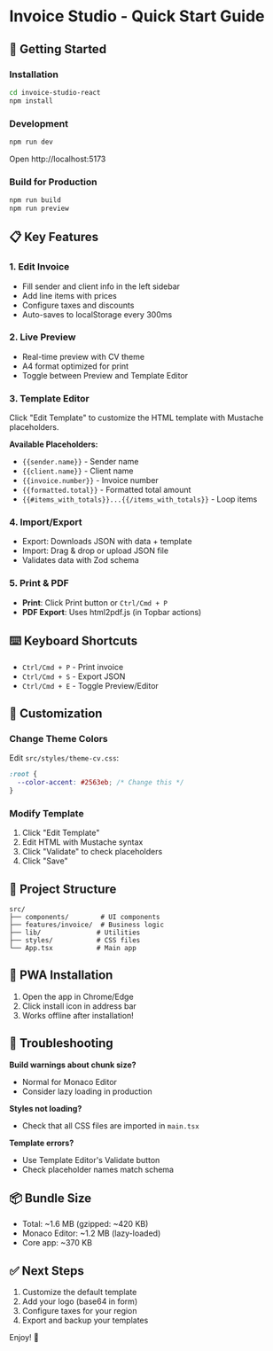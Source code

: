 # Invoice Studio - Quick Start Guide

## 🚀 Getting Started

### Installation
```bash
cd invoice-studio-react
npm install
```

### Development
```bash
npm run dev
```

Open http://localhost:5173

### Build for Production
```bash
npm run build
npm run preview
```

## 📋 Key Features

### 1. Edit Invoice
- Fill sender and client info in the left sidebar
- Add line items with prices
- Configure taxes and discounts
- Auto-saves to localStorage every 300ms

### 2. Live Preview
- Real-time preview with CV theme
- A4 format optimized for print
- Toggle between Preview and Template Editor

### 3. Template Editor
Click "Edit Template" to customize the HTML template with Mustache placeholders.

**Available Placeholders:**
- `{{sender.name}}` - Sender name
- `{{client.name}}` - Client name  
- `{{invoice.number}}` - Invoice number
- `{{formatted.total}}` - Formatted total amount
- `{{#items_with_totals}}...{{/items_with_totals}}` - Loop items

### 4. Import/Export
- Export: Downloads JSON with data + template
- Import: Drag & drop or upload JSON file
- Validates data with Zod schema

### 5. Print & PDF
- **Print**: Click Print button or `Ctrl/Cmd + P`
- **PDF Export**: Uses html2pdf.js (in Topbar actions)

## ⌨️ Keyboard Shortcuts

- `Ctrl/Cmd + P` - Print invoice
- `Ctrl/Cmd + S` - Export JSON
- `Ctrl/Cmd + E` - Toggle Preview/Editor

## 🎨 Customization

### Change Theme Colors
Edit `src/styles/theme-cv.css`:
```css
:root {
  --color-accent: #2563eb; /* Change this */
}
```

### Modify Template
1. Click "Edit Template"
2. Edit HTML with Mustache syntax
3. Click "Validate" to check placeholders
4. Click "Save"

## 🔧 Project Structure

```
src/
├── components/        # UI components
├── features/invoice/  # Business logic
├── lib/              # Utilities
├── styles/           # CSS files
└── App.tsx           # Main app
```

## 📱 PWA Installation

1. Open the app in Chrome/Edge
2. Click install icon in address bar
3. Works offline after installation!

## 🐛 Troubleshooting

**Build warnings about chunk size?**
- Normal for Monaco Editor
- Consider lazy loading in production

**Styles not loading?**
- Check that all CSS files are imported in `main.tsx`

**Template errors?**
- Use Template Editor's Validate button
- Check placeholder names match schema

## 📦 Bundle Size

- Total: ~1.6 MB (gzipped: ~420 KB)
- Monaco Editor: ~1.2 MB (lazy-loaded)
- Core app: ~370 KB

## ✅ Next Steps

1. Customize the default template
2. Add your logo (base64 in form)
3. Configure taxes for your region
4. Export and backup your templates

Enjoy! 🎉
